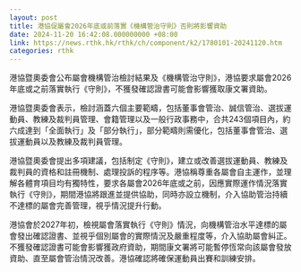 ```yaml
---
layout: post
title: 港協促屬會2026年底或前落實《機構管治守則》否則將影響資助
date: 2024-11-20 16:42:08.000000000 +08:00
link: https://news.rthk.hk/rthk/ch/component/k2/1780101-20241120.htm
categories: rthk
---
```


港協暨奧委會公布屬會機構管治檢討結果及《機構管治守則》，港協要求屬會2026年底或之前落實執行《守則》，不獲發確認證書可能會影響獲取康文署資助。

港協暨奧委會表示，檢討涵蓋六個主要範疇，包括董事會管治、誠信管治、選拔運動員、教練及裁判員管理、會籍管理以及一般行政事務中，合共243個項目內，約六成達到「全面執行」及「部分執行」，部分範疇則需優化，包括董事會管治、選拔運動員以及教練及裁判員管理。

港協暨奧委會提出多項建議，包括制定《守則》，建立或改善選拔運動員、教練及裁判員的資格和註冊機制、處理投訴的程序等。港協稱尊重各屬會自主運作，並理解各體育項目均有獨特性，要求各屬會2026年底或之前，因應實際運作情況落實執行《守則》，期間港協將跟進並提供協助，同時亦設立機制，介入協助管治持續不達標的屬會完善管理，視乎情況提升行動。

港協會於2027年初，檢視屬會落實執行《守則》情況，向機構管治水平達標的屬會發出確認證書、並視乎個別屬會的實際情況及嚴重程度等，介入協助屬會糾正。不獲發確認證書可能會影響獲政府資助，期間康文署將可能暫停恆常向該屬會發放資助、直至屬會管治情況改善。港協確認將確保運動員出賽和訓練安排。
